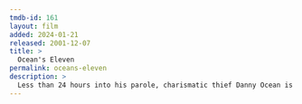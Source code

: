 ```yaml
---
tmdb-id: 161
layout: film
added: 2024-01-21
released: 2001-12-07
title: >
  Ocean's Eleven
permalink: oceans-eleven
description: >
  Less than 24 hours into his parole, charismatic thief Danny Ocean is already rolling out his next plan: in one night, Danny's hand-picked crew of specialists will attempt to steal more than $150 million from three Las Vegas casinos. But to score the cash, Danny risks his chances of reconciling with ex-wife, Tess.
---
```

